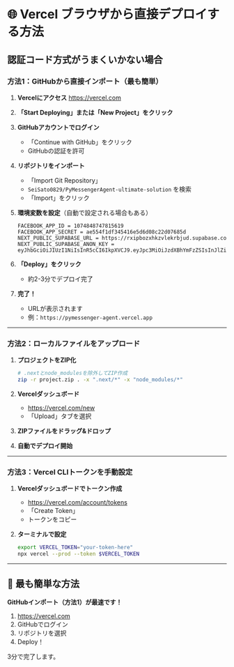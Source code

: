 # 🌐 Vercel ブラウザから直接デプロイする方法

## 認証コード方式がうまくいかない場合

### 方法1：GitHubから直接インポート（最も簡単）

1. **Vercelにアクセス**
   https://vercel.com

2. **「Start Deploying」または「New Project」をクリック**

3. **GitHubアカウントでログイン**
   - 「Continue with GitHub」をクリック
   - GitHubの認証を許可

4. **リポジトリをインポート**
   - 「Import Git Repository」
   - `SeiSato0829/PyMessengerAgent-ultimate-solution` を検索
   - 「Import」をクリック

5. **環境変数を設定**（自動で設定される場合もある）
   ```
   FACEBOOK_APP_ID = 1074848747815619
   FACEBOOK_APP_SECRET = ae554f1df345416e5d6d08c22d07685d
   NEXT_PUBLIC_SUPABASE_URL = https://rxipbozxhkzvlekrbjud.supabase.co
   NEXT_PUBLIC_SUPABASE_ANON_KEY = eyJhbGciOiJIUzI1NiIsInR5cCI6IkpXVCJ9.eyJpc3MiOiJzdXBhYmFzZSIsInJlZiI6InJ4aXBib3p4aGt6dmxla3JianVkIiwicm9sZSI6ImFub24iLCJpYXQiOjE3MjU2MDg0NzgsImV4cCI6MjA0MTE4NDQ3OH0.vTWRLqpPjUGTH2U0TBRZLM5N3r86O9E6Eq5INIoL7jY
   ```

6. **「Deploy」をクリック**
   - 約2-3分でデプロイ完了

7. **完了！**
   - URLが表示されます
   - 例：`https://pymessenger-agent.vercel.app`

---

### 方法2：ローカルファイルをアップロード

1. **プロジェクトをZIP化**
   ```bash
   # .nextとnode_modulesを除外してZIP作成
   zip -r project.zip . -x ".next/*" -x "node_modules/*"
   ```

2. **Vercelダッシュボード**
   - https://vercel.com/new
   - 「Upload」タブを選択

3. **ZIPファイルをドラッグ&ドロップ**

4. **自動でデプロイ開始**

---

### 方法3：Vercel CLIトークンを手動設定

1. **Vercelダッシュボードでトークン作成**
   - https://vercel.com/account/tokens
   - 「Create Token」
   - トークンをコピー

2. **ターミナルで設定**
   ```bash
   export VERCEL_TOKEN="your-token-here"
   npx vercel --prod --token $VERCEL_TOKEN
   ```

---

## 🎯 最も簡単な方法

**GitHubインポート（方法1）が最速です！**

1. https://vercel.com
2. GitHubでログイン
3. リポジトリを選択
4. Deploy！

3分で完了します。